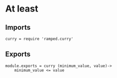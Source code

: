 # At least

## Imports

	curry = require 'ramped.curry'


## Exports

	module.exports = curry (minimum_value, value)->
		minimum_value <= value

